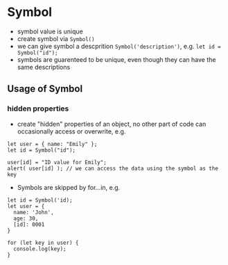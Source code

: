 # Symbol
- symbol value is unique
- create symbol via ```Symbol()```
- we can give symbol a descprition ```Symbol('description')```, e.g. ```let id = Symbol("id");```
- symbols are guarenteed to be unique, even though they can have the same descriptions

## Usage of Symbol
### hidden properties
- create "hidden" properties of an object, no other part of code can occasionally access or overwrite, e.g.
```
let user = { name: "Emily" };
let id = Symbol("id");

user[id] = "ID value for Emily";
alert( user[id] ); // we can access the data using the symbol as the key
```
- Symbols are skipped by for…in, e.g.
```
let id = Symbol('id);
let user = {
  name: 'John',
  age: 30,
  [id]: 0001
}

for (let key in user) {
  console.log(key);
}
```


